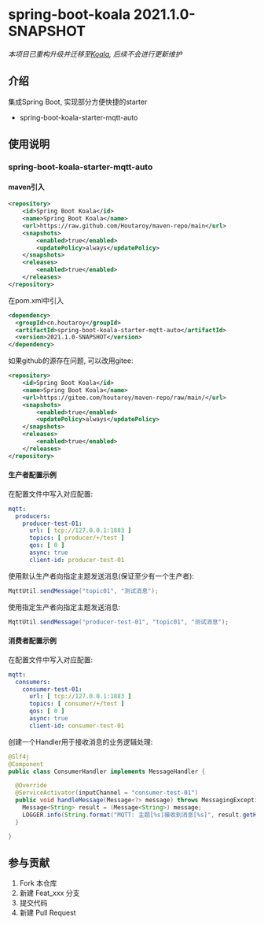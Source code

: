 # spring-boot-koala 2021.1.0-SNAPSHOT

*本项目已重构升级并迁移至[Koala](https://github.com/koala-projects/koala), 后续不会进行更新维护*

## 介绍

集成Spring Boot, 实现部分方便快捷的starter

- spring-boot-koala-starter-mqtt-auto

## 使用说明

### spring-boot-koala-starter-mqtt-auto

#### maven引入

```xml
<repository>
    <id>Spring Boot Koala</id>
    <name>Spring Boot Koala</name>
    <url>https://raw.github.com/Houtaroy/maven-repo/main</url>
    <snapshots>
        <enabled>true</enabled>
        <updatePolicy>always</updatePolicy>
    </snapshots>
    <releases>
        <enabled>true</enabled>
    </releases>
</repository>
```

在pom.xml中引入

```xml
<dependency>
  <groupId>cn.houtaroy</groupId>
  <artifactId>spring-boot-koala-starter-mqtt-auto</artifactId>
  <version>2021.1.0-SNAPSHOT</version>
</dependency>
```

如果github的源存在问题, 可以改用gitee:

```xml
<repository>
    <id>Spring Boot Koala</id>
    <name>Spring Boot Koala</name>
    <url>https://gitee.com/houtaroy/maven-repo/raw/main/</url>
    <snapshots>
        <enabled>true</enabled>
        <updatePolicy>always</updatePolicy>
    </snapshots>
    <releases>
        <enabled>true</enabled>
    </releases>
</repository>
```

#### 生产者配置示例

在配置文件中写入对应配置:

```yaml
mqtt:
  producers:
    producer-test-01:
      url: [ tcp://127.0.0.1:1883 ]
      topics: [ producer/+/test ]
      qos: [ 0 ]
      async: true
      client-id: producer-test-01
```

使用默认生产者向指定主题发送消息(保证至少有一个生产者):

```java
MqttUtil.sendMessage("topic01", "测试消息");
```

使用指定生产者向指定主题发送消息:

```java
MqttUtil.sendMessage("producer-test-01", "topic01", "测试消息");
```

#### 消费者配置示例

在配置文件中写入对应配置:

```yaml
mqtt:
  consumers:
    consumer-test-01:
      url: [ tcp://127.0.0.1:1883 ]
      topics: [ consumer/+/test ]
      qos: [ 0 ]
      async: true
      client-id: consumer-test-01
```

创建一个Handler用于接收消息的业务逻辑处理:

```java
@Slf4j
@Component
public class ConsumerHandler implements MessageHandler {

  @Override
  @ServiceActivator(inputChannel = "consumer-test-01")
  public void handleMessage(Message<?> message) throws MessagingException {
    Message<String> result = (Message<String>) message;
    LOGGER.info(String.format("MQTT: 主题[%s]接收到消息[%s]", result.getHeaders().get(MqttHeaders.RECEIVED_TOPIC), result.getPayload()));
  }

}
```


## 参与贡献

1.  Fork 本仓库
2.  新建 Feat_xxx 分支
3.  提交代码
4.  新建 Pull Request
